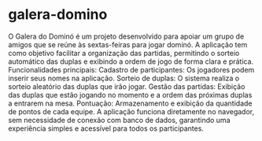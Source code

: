 # galera-domino
O Galera do Dominó é um projeto desenvolvido para apoiar um grupo de amigos que se reúne às sextas-feiras para jogar dominó. A aplicação tem como objetivo facilitar a organização das partidas, permitindo o sorteio automático das duplas e exibindo a ordem de jogo de forma clara e prática.
Funcionalidades principais:
Cadastro de participantes: Os jogadores podem inserir seus nomes na aplicação.
Sorteio de duplas: O sistema realiza o sorteio aleatório das duplas que irão jogar.
Gestão das partidas: Exibição das duplas que estão jogando no momento e a ordem das próximas duplas a entrarem na mesa.
Pontuação: Armazenamento e exibição da quantidade de pontos de cada equipe.
A aplicação funciona diretamente no navegador, sem necessidade de conexão com banco de dados, garantindo uma experiência simples e acessível para todos os participantes.
